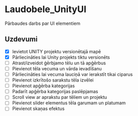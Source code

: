# Laudobele_UnityUI
Pārbaudes darbs par UI elementiem
## Uzdevumi

- [x] Ievietot UNITY projektu versionētajā mapē
- [x] Pārliecināties lai Unity projekts tiktu versionēts
- [ ] Atrast/izveidot ģērbjamo tēlu un tā apģērbus
- [ ] Pievienot tēla vecuma un vārda ievadīšanu
- [ ] Pārliecināties lai vecuma lauciņā var ierakstīt tikai ciparus
- [ ] Pievienot izkrītošo sarakstu tēla izvēlei
- [ ] Pievienot apģērba kategorijas
- [ ] Padarīt apģērba kategorijas paslēpjamas
- [ ] Scroll view ar aprakstu par tēliem un projektu
- [ ] Pievienot slider elementus tēla garumam un platumam
- [ ] Pievienot skaņas efektus